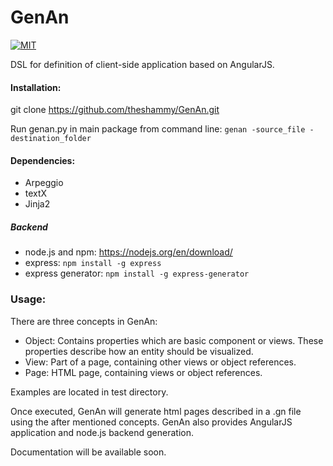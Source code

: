 # GenAn
[![MIT](https://camo.githubusercontent.com/52ec9e2dfec7264e254fb7af5ac87f301ced9180/68747470733a2f2f696d672e736869656c64732e696f2f707970692f6c2f417270656767696f2e737667)](https://raw.githubusercontent.com/hyperium/hyper/master/LICENSE)

DSL for definition of client-side application based on AngularJS.
#### Installation:

git clone https://github.com/theshammy/GenAn.git

Run genan.py in main package from command line: `genan -source_file -destination_folder`

#### Dependencies:
* Arpeggio
* textX
* Jinja2

##### Backend
* node.js and npm: https://nodejs.org/en/download/
* express:
`npm install -g express`
* express generator:
`npm install -g express-generator`

### Usage:

There are three concepts in GenAn:
* Object: Contains properties which are basic component or views. These properties describe how an entity should be visualized.
* View: Part of a page, containing other views or object references.
* Page: HTML page, containing views or object references.

Examples are located in test directory.

Once executed, GenAn will generate html pages described in a .gn file using the after mentioned concepts. GenAn also provides AngularJS application and node.js backend generation.

Documentation will be available soon.
